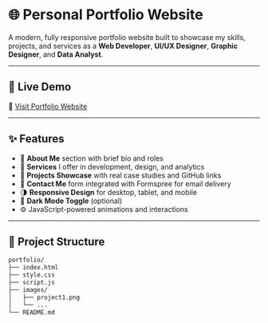 # 🌐 Personal Portfolio Website

A modern, fully responsive portfolio website built to showcase my skills, projects, and services as a **Web Developer**, **UI/UX Designer**, **Graphic Designer**, and **Data Analyst**.

---

## 🚀 Live Demo

🔗 [Visit Portfolio Website](https://niharbhuvad.github.io/portfolio)

---

## ✨ Features

- 👋 **About Me** section with brief bio and roles
- 💼 **Services** I offer in development, design, and analytics
- 📂 **Projects Showcase** with real case studies and GitHub links
- 📧 **Contact Me** form integrated with Formspree for email delivery
- 🌗 **Responsive Design** for desktop, tablet, and mobile
- 🌙 **Dark Mode Toggle** (optional)
- ⚙️ JavaScript-powered animations and interactions

---

## 📁 Project Structure

```bash
portfolio/
├── index.html
├── style.css
├── script.js
├── images/
│   ├── project1.png
│   └── ...
└── README.md
